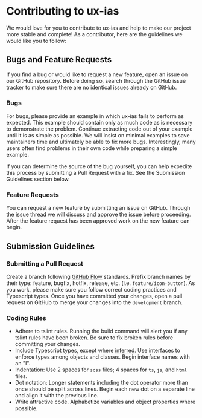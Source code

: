 # Contributing to ux-ias

We would love for you to contribute to ux-ias and help to make our project 
more stable and complete! As a contributor, here are the guidelines we would 
like you to follow:

## Bugs and Feature Requests

If you find a bug or would like to request a new feature, open an issue on our GitHub repository.
Before doing so, search through the GitHub issue tracker to make sure there are no identical
issues already on GitHub.

### Bugs

For bugs, please provide an example in which ux-ias fails to perform as expected. This example
should contain only as much code as is necessary to demonstrate the problem. Continue extracting
code out of your example until it is as simple as possible. We will insist on minimal examples
to save maintainers time and ultimately be able to fix more bugs. Interestingly, many users often
find problems in their own code while preparing a simple example.

If you can determine the source of the bug yourself, you can help expedite this process by submitting
a Pull Request with a fix. See the Submission Guidelines section below.

### Feature Requests

You can request a new feature by submitting an issue on GitHub. Through the issue thread we will
discuss and approve the issue before proceeding. After the feature request has been approved
work on the new feature can begin. 

## Submission Guidelines

### Submitting a Pull Request

Create a branch following [GitHub Flow](https://guides.github.com/introduction/flow/) standards. 
Prefix branch names by their type: feature, bugfix, hotfix, release, etc. (i.e. `feature/icon-button`).
As you work, please make sure you follow correct coding practices and Typescript types.
Once you have committed your changes, open a pull request on GitHub to merge your changes
into the `development` branch.

### Coding Rules

- Adhere to tslint rules. Running the build command will alert you if any tslint rules have been
  broken. Be sure to fix broken rules before committing your changes.
- Include Typescript types, except where [inferred](https://www.typescriptlang.org/docs/handbook/type-inference.html).
  Use interfaces to enforce types among objects and classes. Begin interface names with an "I".
- Indentation: Use 2 spaces for `scss` files; 4 spaces for `ts`, `js`, and `html` files.
- Dot notation: Longer statements including the dot operator more than once should be split across
  lines. Begin each new dot on a separate line and align it with the previous line.
- Write attractive code. Alphabetize variables and object properties where possible. 


